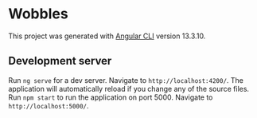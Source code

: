 # Wobbles

This project was generated with [Angular CLI](https://github.com/angular/angular-cli) version 13.3.10. 

## Development server

Run `ng serve` for a dev server. Navigate to `http://localhost:4200/`. The application will automatically reload if you change any of the source files.
Run `npm start` to run the application on port 5000. Navigate to `http://localhost:5000/`.

